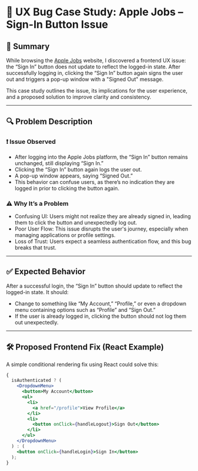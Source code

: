 # 🐞 UX Bug Case Study: Apple Jobs – Sign-In Button Issue

## 📌 Summary

While browsing the [Apple Jobs](https://jobs.apple.com/) website, I discovered a frontend UX issue: the “Sign In” button does not update to reflect the logged-in state. After successfully logging in, clicking the “Sign In” button again signs the user out and triggers a pop-up window with a "Signed Out" message.

This case study outlines the issue, its implications for the user experience, and a proposed solution to improve clarity and consistency.

---

## 🔍 Problem Description

### ❗ Issue Observed

- After logging into the Apple Jobs platform, the “Sign In” button remains unchanged, still displaying “Sign In.”
- Clicking the “Sign In” button again logs the user out.
- A pop-up window appears, saying “Signed Out.”
- This behavior can confuse users, as there’s no indication they are logged in prior to clicking the button again.

### ⚠️ Why It’s a Problem

- Confusing UI: Users might not realize they are already signed in, leading them to click the button and unexpectedly log out.
- Poor User Flow: This issue disrupts the user's journey, especially when managing applications or profile settings.
- Loss of Trust: Users expect a seamless authentication flow, and this bug breaks that trust.

---

## ✅ Expected Behavior

After a successful login, the “Sign In” button should update to reflect the logged-in state. It should:

- Change to something like “My Account,” “Profile,” or even a dropdown menu containing options such as “Profile” and “Sign Out.”
- If the user is already logged in, clicking the button should not log them out unexpectedly.

---

## 🛠 Proposed Frontend Fix (React Example)

A simple conditional rendering fix using React could solve this:

```jsx
{
  isAuthenticated ? (
    <DropdownMenu>
      <button>My Account</button>
      <ul>
        <li>
          <a href="/profile">View Profile</a>
        </li>
        <li>
          <button onClick={handleLogout}>Sign Out</button>
        </li>
      </ul>
    </DropdownMenu>
  ) : (
    <button onClick={handleLogin}>Sign In</button>
  );
}
```

